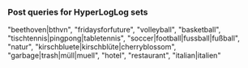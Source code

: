 ### Post queries for HyperLogLog sets

"beethoven|bthvn",
"fridaysforfuture",
"volleyball",
"basketball",
"tischtennis|pingpong|tabletennis",
"soccer|football|fussball|fußball",
"natur",
"kirschbluete|kirschblüte|cherryblossom",
"garbage|trash|müll|muell",
"hotel",
"restaurant",
"italian|italien"

